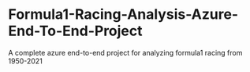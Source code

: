 # Formula1-Racing-Analysis-Azure-End-To-End-Project
A complete azure end-to-end project for analyzing formula1 racing from 1950-2021
